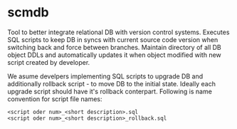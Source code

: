 # scmdb
Tool to better integrate relational DB with version control systems. 
Executes SQL scripts to keep DB in syncs with current source code version when switching back and force between branches.
Maintain directory of all DB object DDLs and automatically updates it when object modified with new script created by developer.

We asume develpers implementing SQL scripts to upgrade DB and additionally rollback script - to move DB to the initial state.
Ideally each upgrade script should have it's rollback conterpart.
Following is name convention for script file names:
```
<script oder num>_<short description>.sql
<script oder num>_<short description>_rollback.sql
```

